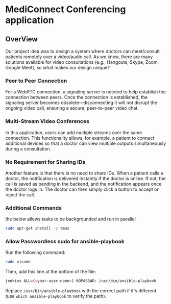 # MediConnect Conferencing application

## OverView

Our project idea was to design a system where doctors can meet/consult patients remotely over a video/audio call. As we know, there are many solutions available for video consultations (e.g., Hangouts, Skype, Zoom, Google Meet), so what makes our design unique?

### Peer to Peer Connection

For a WebRTC connection, a signaling server is needed to help establish the connection between peers. Once the connection is established, the signaling server becomes obsolete—disconnecting it will not disrupt the ongoing video call, ensuring a secure, peer-to-peer video chat.

### Multi-Stream Video Conferences

In this application, users can add multiple streams over the same connection. This functionality allows, for example, a patient to connect additional devices so that a doctor can view multiple outputs simultaneously during a consultation.

### No Requirement for Sharing IDs

Another feature is that there is no need to share IDs. When a patient calls a doctor, the notification is delivered instantly if the doctor is online. If not, the call is saved as pending in the backend, and the notification appears once the doctor logs in. The doctor can then simply click a button to accept or reject the call.

### Additional Commands

the below allows tasks to be backgrounded and run in parallel

```bash
sudo apt-get install -y tmux
```

### Allow Passwordless sudo for ansible-playbook

Run the following command:

```bash
sudo visudo
```

Then, add this line at the bottom of the file:

```bash
jenkins ALL=(<your-user-name>) NOPASSWD: /usr/bin/ansible-playbook
```

Replace `/usr/bin/ansible-playbook` with the correct path if it's different (use `which ansible-playbook` to verify the path).
